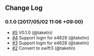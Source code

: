 ## Change Log

### 0.1.0 (2017/05/02 11:06 +09:00)
- [#5](https://github.com/taketin/KINNOSUKE-Agent/pull/5) V0.1.0 (@taketin)
- [#4](https://github.com/taketin/KINNOSUKE-Agent/pull/4) Support login for e4628 (@taketin)
- [#3](https://github.com/taketin/KINNOSUKE-Agent/pull/3) Support login for e4628 (@taketin)
- [#2](https://github.com/taketin/KINNOSUKE-Agent/pull/2) Convert to swift3 (@taketin)
